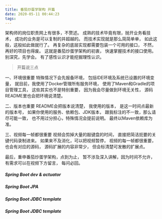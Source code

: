 ```yaml
---
title: 番茄炒蛋学架构 开篇
date: 2020-05-11 00:44:23
tags:
---
```


架构师的岗位职责网上有很多，不赘述。
成熟的技术毕竟有限，抛开业务看技术，
成功的业务是可以复制的并超越的。
而技术实现就是那么简简单单，
如此这般，这般如此做就行了。
再复杂的底层实现都需要包装一个可用的接口，
不然，再好的项目也得废。
这就是番茄炒蛋学架构的初衷，
快速掌握技术的接口使用。
别深究，先学会。
有了感性认识才能挖掘理性认识。

>开篇说三点
 
一、环境很重要
特殊情况下会先报备环境，
包括IDE环境及系统已设置的环境变量，
就目前，我使用了Docker管理所有服务环境，
使用了Maven和Gradle的项目管理工具，
这些其实也不是特别重要，
因为我会尽量做到环境无关性，
源码README里也会把环境说清楚。

二、版本也重要
README会把版本说清楚，
我使用的版本，
是这一时间点最新的版本号，
如果你使用的服务、依赖包、JDK版本，
跟我标注的不一致，那么请尽可能一致，
也不用过分担心，特殊情况会提前说明。
最终以Maven依赖库为准。

三、视频每一帧都很重要
视频会剪掉大量的敲键盘的时间，
直接把简洁扼要的关键代码录制进来。
如果来不及消化，可以把视频暂停，
视频的每一帧都很重要，
也会有对应的源码，
源码扩展的内容非常少，
但会标清楚可发散的扩展点。

最后，重申番茄炒蛋学架构，点到为止，
暂不涉及深入讲解，因为时间不允许，
有需求可以在视频下方留言，
每问必回。


##### Spring Boot dev & actuator



##### Spring Boot JPA
##### Spring Boot JDBC template
##### Spring Boot JDBC template